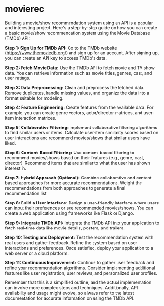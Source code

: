 # movierec
Building a movie/show recommendation system using an API is a popular and interesting project. Here's a step-by-step guide on how you can create a basic movie/show recommendation system using the Movie Database (TMDb) API:

**Step 1: Sign Up for TMDb API:**
Go to the TMDb website (https://www.themoviedb.org/) and sign up for an account. After signing up, you can create an API key to access TMDb's data.

**Step 2: Fetch Movie Data:**
Use the TMDb API to fetch movie and TV show data. You can retrieve information such as movie titles, genres, cast, and user ratings.

**Step 3: Data Preprocessing:**
Clean and preprocess the fetched data. Remove duplicates, handle missing values, and organize the data into a format suitable for modeling.

**Step 4: Feature Engineering:**
Create features from the available data. For example, you can create genre vectors, actor/director matrices, and user-item interaction matrices.

**Step 5: Collaborative Filtering:**
Implement collaborative filtering algorithms to find similar users or items. Calculate user-item similarity scores based on user interactions and recommend movies/shows that similar users have liked.

**Step 6: Content-Based Filtering:**
Use content-based filtering to recommend movies/shows based on their features (e.g., genre, cast, director). Recommend items that are similar to what the user has shown interest in.

**Step 7: Hybrid Approach (Optional):**
Combine collaborative and content-based approaches for more accurate recommendations. Weight the recommendations from both approaches to generate a final recommendation list.

**Step 8: Build a User Interface:**
Design a user-friendly interface where users can input their preferences or see recommended movies/shows. You can create a web application using frameworks like Flask or Django.

**Step 9: Integrate TMDb API:**
Integrate the TMDb API into your application to fetch real-time data like movie details, posters, and trailers.

**Step 10: Testing and Deployment:**
Test the recommendation system with real users and gather feedback. Refine the system based on user interactions and preferences. Once satisfied, deploy your application to a web server or a cloud platform.

**Step 11: Continuous Improvement:**
Continue to gather user feedback and refine your recommendation algorithms. Consider implementing additional features like user registration, user reviews, and personalized user profiles.

Remember that this is a simplified outline, and the actual implementation can involve more complex steps and techniques. Additionally, API availability and usage might evolve, so always refer to the latest documentation for accurate information on using the TMDb API.
